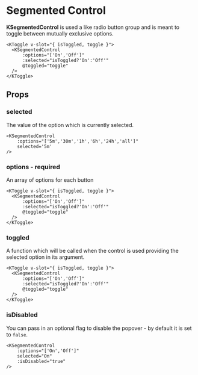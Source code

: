 # Segmented Control

**KSegmentedControl** is used a like radio button group and is meant to toggle between mutually exclusive options.

<KToggle v-slot="{ isToggled, toggle }">
  <KSegmentedControl
      :options="['On','Off']"
      :selected="isToggled?'On':'Off'"
      @toggled="toggle"
  />
</KToggle>

```vue
<KToggle v-slot="{ isToggled, toggle }">
  <KSegmentedControl
      :options="['On','Off']"
      :selected="isToggled?'On':'Off'"
      @toggled="toggle"
  />
</KToggle>
```

## Props

### selected

The value of the option which is currently selected.

<KSegmentedControl
    :options="['5m','30m','1h','6h','24h','all']"
    selected='5m'
/>

```vue
<KSegmentedControl
    :options="['5m','30m','1h','6h','24h','all']"
    selected='5m'
/>
```

### options - required

An array of options for each button

<KToggle v-slot="{ isToggled, toggle }">
  <KSegmentedControl
      :options="['On','Off']"
      :selected="isToggled?'On':'Off'"
      @toggled="toggle"
  />
</KToggle>

```vue
<KToggle v-slot="{ isToggled, toggle }">
  <KSegmentedControl
      :options="['On','Off']"
      :selected="isToggled?'On':'Off'"
      @toggled="toggle"
  />
</KToggle>
```

### toggled

A function which will be called when the control is used providing the selected option in its argument.

<KToggle v-slot="{ isToggled, toggle }">
  <KSegmentedControl
      :options="['On','Off']"
      :selected="isToggled?'On':'Off'"
      @toggled="toggle"
  />
</KToggle>

```vue
<KToggle v-slot="{ isToggled, toggle }">
  <KSegmentedControl
      :options="['On','Off']"
      :selected="isToggled?'On':'Off'"
      @toggled="toggle"
  />
</KToggle>
```

### isDisabled

You can pass in an optional flag to disable the popover - by default it is set to `false`.

<KSegmentedControl
    :options="['On','Off']"
    selected="On"
    :isDisabled="true"
/>

```vue
<KSegmentedControl
    :options="['On','Off']"
    selected="On"
    :isDisabled="true"
/>
```

